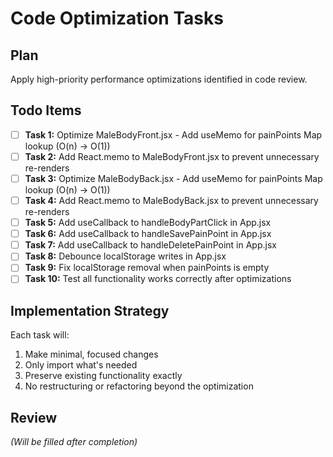 # Code Optimization Tasks

## Plan
Apply high-priority performance optimizations identified in code review.

## Todo Items

- [ ] **Task 1:** Optimize MaleBodyFront.jsx - Add useMemo for painPoints Map lookup (O(n) → O(1))
- [ ] **Task 2:** Add React.memo to MaleBodyFront.jsx to prevent unnecessary re-renders
- [ ] **Task 3:** Optimize MaleBodyBack.jsx - Add useMemo for painPoints Map lookup (O(n) → O(1))
- [ ] **Task 4:** Add React.memo to MaleBodyBack.jsx to prevent unnecessary re-renders
- [ ] **Task 5:** Add useCallback to handleBodyPartClick in App.jsx
- [ ] **Task 6:** Add useCallback to handleSavePainPoint in App.jsx
- [ ] **Task 7:** Add useCallback to handleDeletePainPoint in App.jsx
- [ ] **Task 8:** Debounce localStorage writes in App.jsx
- [ ] **Task 9:** Fix localStorage removal when painPoints is empty
- [ ] **Task 10:** Test all functionality works correctly after optimizations

## Implementation Strategy

Each task will:
1. Make minimal, focused changes
2. Only import what's needed
3. Preserve existing functionality exactly
4. No restructuring or refactoring beyond the optimization

## Review
*(Will be filled after completion)*
